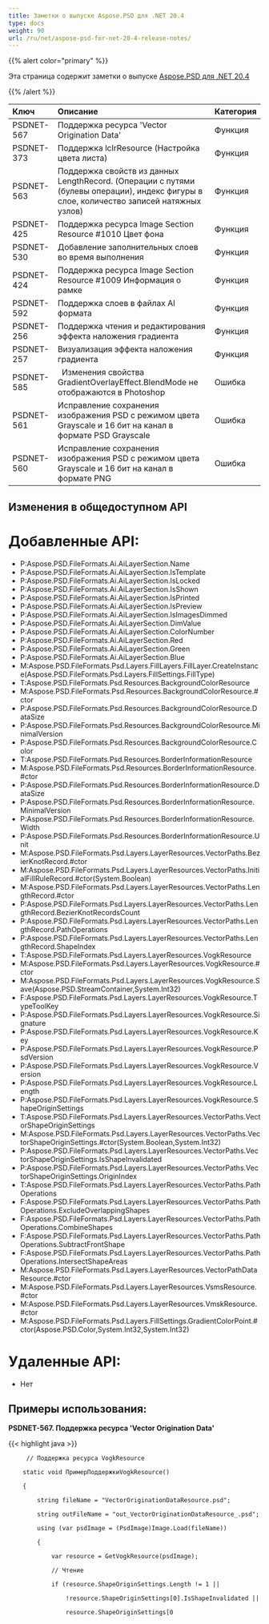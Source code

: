 ```yaml
---
title: Заметки о выпуске Aspose.PSD для .NET 20.4
type: docs
weight: 90
url: /ru/net/aspose-psd-for-net-20-4-release-notes/
---
```


{{% alert color="primary" %}}

Эта страница содержит заметки о выпуске [Aspose.PSD для .NET 20.4](https://www.nuget.org/packages/Aspose.PSD/)

{{% /alert %}} 

|**Ключ**|**Описание**|**Категория**|
| :- | :- | :- |
|PSDNET-567|Поддержка ресурса 'Vector Origination Data'|Функция|
|PSDNET-373|Поддержка lclrResource (Настройка цвета листа)|Функция|
|PSDNET-563|Поддержка свойств из данных LengthRecord. (Операции с путями (булевы операции), индекс фигуры в слое, количество записей натяжных узлов)|Функция|
|PSDNET-425|Поддержка ресурса Image Section Resource #1010 Цвет фона|Функция|
|PSDNET-530|Добавление заполнительных слоев во время выполнения|Функция|
|PSDNET-424|Поддержка ресурса Image Section Resource #1009 Информация о рамке|Функция|
|PSDNET-592|Поддержка слоев в файлах AI формата|Функция|
|PSDNET-256|Поддержка чтения и редактирования эффекта наложения градиента|Функция|
|PSDNET-257|Визуализация эффекта наложения градиента|Функция|
|PSDNET-585|` `Изменения свойства GradientOverlayEffect.BlendMode не отображаются в Photoshop|Ошибка|
|PSDNET-561|Исправление сохранения изображения PSD с режимом цвета Grayscale и 16 бит на канал в формате PSD Grayscale|Ошибка|
|PSDNET-560|Исправление сохранения изображения PSD с режимом цвета Grayscale и 16 бит на канал в формате PNG|Ошибка|

## **Изменения в общедоступном API**

# **Добавленные API:**
- P:Aspose.PSD.FileFormats.Ai.AiLayerSection.Name
- P:Aspose.PSD.FileFormats.Ai.AiLayerSection.IsTemplate
- P:Aspose.PSD.FileFormats.Ai.AiLayerSection.IsLocked
- P:Aspose.PSD.FileFormats.Ai.AiLayerSection.IsShown
- P:Aspose.PSD.FileFormats.Ai.AiLayerSection.IsPrinted
- P:Aspose.PSD.FileFormats.Ai.AiLayerSection.IsPreview
- P:Aspose.PSD.FileFormats.Ai.AiLayerSection.IsImagesDimmed
- P:Aspose.PSD.FileFormats.Ai.AiLayerSection.DimValue
- P:Aspose.PSD.FileFormats.Ai.AiLayerSection.ColorNumber
- P:Aspose.PSD.FileFormats.Ai.AiLayerSection.Red
- P:Aspose.PSD.FileFormats.Ai.AiLayerSection.Green
- P:Aspose.PSD.FileFormats.Ai.AiLayerSection.Blue
- M:Aspose.PSD.FileFormats.Psd.Layers.FillLayers.FillLayer.CreateInstance(Aspose.PSD.FileFormats.Psd.Layers.FillSettings.FillType)
- T:Aspose.PSD.FileFormats.Psd.Resources.BackgroundColorResource
- M:Aspose.PSD.FileFormats.Psd.Resources.BackgroundColorResource.#ctor
- P:Aspose.PSD.FileFormats.Psd.Resources.BackgroundColorResource.DataSize
- P:Aspose.PSD.FileFormats.Psd.Resources.BackgroundColorResource.MinimalVersion
- P:Aspose.PSD.FileFormats.Psd.Resources.BackgroundColorResource.Color
- T:Aspose.PSD.FileFormats.Psd.Resources.BorderInformationResource
- M:Aspose.PSD.FileFormats.Psd.Resources.BorderInformationResource.#ctor
- P:Aspose.PSD.FileFormats.Psd.Resources.BorderInformationResource.DataSize
- P:Aspose.PSD.FileFormats.Psd.Resources.BorderInformationResource.MinimalVersion
- P:Aspose.PSD.FileFormats.Psd.Resources.BorderInformationResource.Width
- P:Aspose.PSD.FileFormats.Psd.Resources.BorderInformationResource.Unit
- M:Aspose.PSD.FileFormats.Psd.Layers.LayerResources.VectorPaths.BezierKnotRecord.#ctor
- M:Aspose.PSD.FileFormats.Psd.Layers.LayerResources.VectorPaths.InitialFillRuleRecord.#ctor(System.Boolean)
- M:Aspose.PSD.FileFormats.Psd.Layers.LayerResources.VectorPaths.LengthRecord.#ctor
- P:Aspose.PSD.FileFormats.Psd.Layers.LayerResources.VectorPaths.LengthRecord.BezierKnotRecordsCount
- P:Aspose.PSD.FileFormats.Psd.Layers.LayerResources.VectorPaths.LengthRecord.PathOperations
- P:Aspose.PSD.FileFormats.Psd.Layers.LayerResources.VectorPaths.LengthRecord.ShapeIndex
- T:Aspose.PSD.FileFormats.Psd.Layers.LayerResources.VogkResource
- M:Aspose.PSD.FileFormats.Psd.Layers.LayerResources.VogkResource.#ctor
- M:Aspose.PSD.FileFormats.Psd.Layers.LayerResources.VogkResource.Save(Aspose.PSD.StreamContainer,System.Int32)
- F:Aspose.PSD.FileFormats.Psd.Layers.LayerResources.VogkResource.TypeToolKey
- P:Aspose.PSD.FileFormats.Psd.Layers.LayerResources.VogkResource.Signature
- P:Aspose.PSD.FileFormats.Psd.Layers.LayerResources.VogkResource.Key
- P:Aspose.PSD.FileFormats.Psd.Layers.LayerResources.VogkResource.PsdVersion
- P:Aspose.PSD.FileFormats.Psd.Layers.LayerResources.VogkResource.Version
- P:Aspose.PSD.FileFormats.Psd.Layers.LayerResources.VogkResource.Length
- P:Aspose.PSD.FileFormats.Psd.Layers.LayerResources.VogkResource.ShapeOriginSettings
- T:Aspose.PSD.FileFormats.Psd.Layers.LayerResources.VectorPaths.VectorShapeOriginSettings
- M:Aspose.PSD.FileFormats.Psd.Layers.LayerResources.VectorPaths.VectorShapeOriginSettings.#ctor(System.Boolean,System.Int32)
- P:Aspose.PSD.FileFormats.Psd.Layers.LayerResources.VectorPaths.VectorShapeOriginSettings.IsShapeInvalidated
- P:Aspose.PSD.FileFormats.Psd.Layers.LayerResources.VectorPaths.VectorShapeOriginSettings.OriginIndex
- T:Aspose.PSD.FileFormats.Psd.Layers.LayerResources.VectorPaths.PathOperations
- F:Aspose.PSD.FileFormats.Psd.Layers.LayerResources.VectorPaths.PathOperations.ExcludeOverlappingShapes
- F:Aspose.PSD.FileFormats.Psd.Layers.LayerResources.VectorPaths.PathOperations.CombineShapes
- F:Aspose.PSD.FileFormats.Psd.Layers.LayerResources.VectorPaths.PathOperations.SubtractFrontShape
- F:Aspose.PSD.FileFormats.Psd.Layers.LayerResources.VectorPaths.PathOperations.IntersectShapeAreas
- M:Aspose.PSD.FileFormats.Psd.Layers.LayerResources.VectorPathDataResource.#ctor
- M:Aspose.PSD.FileFormats.Psd.Layers.LayerResources.VsmsResource.#ctor
- M:Aspose.PSD.FileFormats.Psd.Layers.LayerResources.VmskResource.#ctor
- M:Aspose.PSD.FileFormats.Psd.Layers.FillSettings.GradientColorPoint.#ctor(Aspose.PSD.Color,System.Int32,System.Int32)

# **Удаленные API:**
- Нет

## **Примеры использования:**

**PSDNET-567. Поддержка ресурса 'Vector Origination Data'**

{{< highlight java >}}

         // Поддержка ресурса VogkResource

        static void ПримерПоддержкиVogkResource()

        {

            string fileName = "VectorOriginationDataResource.psd";

            string outFileName = "out_VectorOriginationDataResource_.psd";

            using (var psdImage = (PsdImage)Image.Load(fileName))

            {

                var resource = GetVogkResource(psdImage);

                // Чтение

                if (resource.ShapeOriginSettings.Length != 1 ||

                    !resource.ShapeOriginSettings[0].IsShapeInvalidated ||

                    resource.ShapeOriginSettings[0